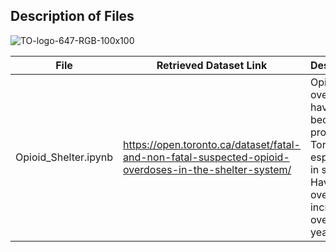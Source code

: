 ## Description of Files

![TO-logo-647-RGB-100x100](https://user-images.githubusercontent.com/63437818/184991938-7a0bfa8d-e23d-4ec2-ab16-9896182b1f38.jpg=250x250)

File | Retrieved Dataset Link | Description|
-----| ---------------------- | -----------|
Opioid_Shelter.ipynb | https://open.toronto.ca/dataset/fatal-and-non-fatal-suspected-opioid-overdoses-in-the-shelter-system/ | Opioid overdoses have become a problem in Toronto especially in shelters. Have opioid overdoses increased over the years?
